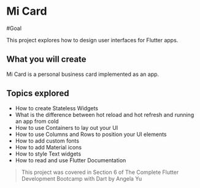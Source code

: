 
# Mi Card

#Goal

This project explores how to design user interfaces for Flutter apps.

## What you will create

Mi Card is a personal business card implemented as an app.

## Topics explored

* How to create Stateless Widgets
* What is the difference between hot reload and hot refresh and running an app from cold
* How to use Containers to lay out your UI
* How to use Columns and Rows to position your UI elements
* How to add custom fonts
* How to add Material icons
* How to style Text widgets
* How to read and use Flutter Documentation

>This project was covered in Section 6 of The Complete Flutter Development Bootcamp with Dart by Angela Yu

